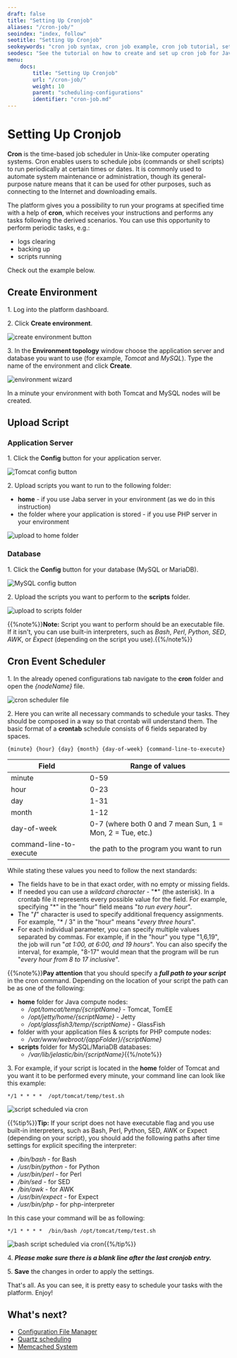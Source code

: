 ```yaml
---
draft: false
title: "Setting Up Cronjob"
aliases: "/cron-job/"
seoindex: "index, follow"
seotitle: "Setting Up Cronjob"
seokeywords: "cron job syntax, cron job example, cron job tutorial, setting up a cron job, set up cron job, event scheduler, mysql cron job, java cron job, cron job php, cron job script, cron job backup, schedule a cron job, mysql backup cron job, unix"
seodesc: "See the tutorial on how to create and set up cron job for Java or PHP application server or database (e.g. MySQL) server. It allows you to schedule making backups, scripts running, logs clearing, etc."
menu: 
    docs:
        title: "Setting Up Cronjob"
        url: "/cron-job/"
        weight: 10
        parent: "scheduling-configurations"
        identifier: "cron-job.md"
---
```


# Setting Up Cronjob

**Cron** is the time-based job scheduler in Unix-like computer operating systems. Cron enables users to schedule jobs (commands or shell scripts) to run periodically at certain times or dates. It is commonly used to automate system maintenance or administration, though its general-purpose nature means that it can be used for other purposes, such as connecting to the Internet and downloading emails.

The platform gives you a possibility to run your programs at specified time with a help of **cron**, which receives your instructions and performs any tasks following the derived scenarios. You can use this opportunity to perform periodic tasks, e.g.:

* logs clearing
* backing up
* scripts running

Check out the example below.

## Create Environment

1\. Log into the platform dashboard.

2\. Click **Create environment**.

![create environment button](01-create-environment-button.png)

3\. In the **Environment topology** window choose the application server and database you want to use (for example, *Tomcat* and *MySQL*). Type the name of the environment and click **Create**.

![environment wizard](02-environment-wizard.png)

In a minute your environment with both Tomcat and MySQL nodes will be created.


## Upload Script

### Application Server
  
1\. Click the **Config** button for your application server.

![Tomcat config button](03-tomcat-config-button.png)

2\. Upload scripts you want to run to the following folder:

* **home** - if you use Jaba server in your environment (as we do in this instruction)
* the folder where your application is stored - if you use PHP server in your environment

![upload to home folder](04-upload-to-home-folder.png)

### Database

1\. Click the **Config** button for your database (MySQL or MariaDB).

![MySQL config button](05-mysql-config-button.png)

2\. Upload the scripts you want to perform to the **scripts** folder.

![upload to scripts folder](06-upload-to-scripts-folder.png)

{{%note%}}**Note:** Script you want to perform should be an executable file. If it isn't, you can use built-in interpreters, such as *Bash*, *Perl*, *Python*, *SED*, *AWK*, or *Expect* (depending on the script you use).{{%/note%}}


## Cron Event Scheduler

1\. In the already opened configurations tab navigate to the **cron** folder and open the *{nodeName}* file.

![cron scheduler file](07-cron-scheduler-file.png)

2\. Here you can write all necessary commands to schedule your tasks. They should be composed in a way so that crontab will understand them. The basic format of a **crontab** schedule consists of 6 fields separated by spaces.

```
{minute} {hour} {day} {month} {day-of-week} {command-line-to-execute}
```

Field|Range of values
---|---
minute |0-59
hour |0-23
day |1-31
month |1-12
day-of-week |0-7 (where both 0 and 7 mean Sun, 1 = Mon, 2 = Tue, etc.)
command-line-to-execute |the path to the program you want to run

While stating these values you need to follow the next standards:

* The fields have to be in that exact order, with no empty or missing fields.
* If needed you can use a *wildcard character* - "**\***" (the asterisk). In a crontab file it represents every possible value for the field. For example, specifying "\*"  in the "hour" field means "*to run every hour*".
* The "**/**" character is used to specify additional frequency assignments. For example, "\* / 3" in the "hour" means "*every three hours*".
* For each individual parameter, you can specify multiple values separated by commas. For example, if in the "hour" you type "1,6,19", the job will run "*at 1:00, at 6:00, and 19 hours*". You can also specify the interval, for example, "8-17" would mean that the program will be run "*every hour from 8 to 17 inclusive*".

{{%note%}}**Pay attention** that you should specify a ***full path to your script*** in the cron command. Depending on the location of your script the path can be as one of the following:

+ **home** folder for Java compute nodes:
  - */opt/tomcat/temp/{scriptName}* - Tomcat, TomEE
  - */opt/jetty/home/{scriptName}* - Jetty
  - */opt/glassfish3/temp/{scriptName}* - GlassFish
+ folder with your application files & scripts for PHP compute nodes:
  - */var/www/webroot/{appFolder}/{scriptName}*
+ **scripts** folder for MySQL/MariaDB databases:
  - */var/lib/jelastic/bin/{scriptName}*{{%/note%}}
  
3\. For example, if your script is located in the **home** folder of Tomcat and you want it to be performed every minute, your command line can look like this example:

```
*/1 * * * *  /opt/tomcat/temp/test.sh
```

![script scheduled via cron](08-script-scheduled-via-cron.png)

{{%tip%}}**Tip:** If your script does not have executable flag and you use built-in interpreters, such as Bash, Perl, Python, SED, AWK or Expect (depending on your script), you should add the following paths after time settings for explicit specifing the interpreter:

* */bin/bash* - for Bash
* */usr/bin/python* - for Python
* */usr/bin/perl* - for Perl
* */bin/sed* - for SED
* */bin/awk* - for AWK
* */usr/bin/expect* - for Expect
* */usr/bin/php* - for php-interpreter

In this case your command will be as following:

```
*/1 * * * *  /bin/bash /opt/tomcat/temp/test.sh
```

![bash script scheduled via cron](09-bash-script-scheduled-via-cron.png){{%/tip%}}

4\. ***Please make sure there is a blank line after the last cronjob entry.***

5\. **Save** the changes in order to apply the settings.

That's all. As you can see, it is pretty easy to schedule your tasks with the platform. Enjoy!


## What's next?

* [Configuration File Manager](/configuration-file-manager/)
* [Quartz scheduling](/quartz/)
* [Memcached System](/memcached/)
